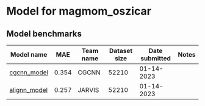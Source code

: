 # Model for magmom_oszicar

<h2>Model benchmarks</h2>

<table style="width:100%" id="j_table">
 <thead>
  <tr>
    <th>Model name</th>
   <!-- <th>Method</th>-->
    <th>MAE</th>
    <th>Team name</th>
    <th>Dataset size</th>
    <th>Date submitted</th>
    <th>Notes</th>
  </tr>
 </thead>
<!--table_content--><tr><td><a href="https://github.com/txie-93/cgcnn" target="_blank">cgcnn_model</a></td><td>0.354</td><td>CGCNN</td><td>52210</td><td>01-14-2023</td><td></td></tr><!--table_content--><tr><td><a href="https://github.com/usnistgov/alignn" target="_blank">alignn_model</a></td><td>0.257</td><td>JARVIS</td><td>52210</td><td>01-14-2023</td><td></td></tr><!--table_content-->
</table>